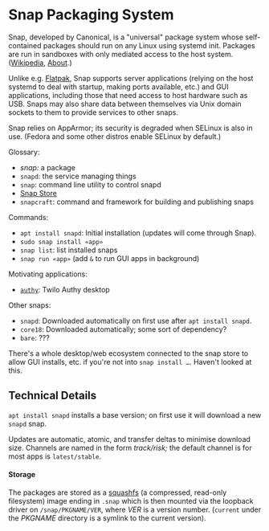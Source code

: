 Snap Packaging System
=====================

Snap, developed by Canonical, is a "universal" package system whose
self-contained packages should run on any Linux using systemd init.
Packages are run in sandboxes with only mediated access to the host system.
([Wikipedia][wp], [About].)

Unlike e.g. [Flatpak], Snap supports server applications (relying on the
host systemd to deal with startup, making ports available, etc.) and GUI
applications, including those that need access to host hardware such as
USB. Snaps may also share data between themselves via Unix domain sockets
to them to provide services to other snaps.

Snap relies on AppArmor; its security is degraded when SELinux is also in
use. (Fedora and some other distros enable SELinux by default.)

Glossary:
- _snap:_ a package
- `snapd`: the service managing things
- `snap`: command line utility to control snapd
- [Snap Store][store]
- `snapcraft`: command and framework for building and publishing snaps

Commands:
- `apt install snapd`: Initial installation (updates will come through Snap).
- `sudo snap install «app»`
- `snap list`: list installed snaps
- `snap run «app»` (add `&` to run GUI apps in background)

Motivating applications:
- [`authy`]: Twilo Authy desktop

Other snaps:
- `snapd`: Downloaded automatically on first use after `apt install snapd`.
- `core18`: Downloaded automatically; some sort of dependency?
- `bare`: ???

There's a whole desktop/web ecosystem connected to the snap store to allow
GUI installs, etc. if you're not into `snap install …`. Haven't looked at
this.


Technical Details
-----------------

`apt install snapd` installs a base version; on first use it will download
a new `snapd` snap.

Updates are automatic, atomic, and transfer deltas to minimise download
size. Channels are named in the form _track/risk;_ the default channel is
for most apps is `latest/stable`.

#### Storage

The packages are stored as a [squashfs][] (a compressed, read-only
filesystem) image ending in `.snap` which is then mounted via the loopback
driver on `/snap/PKGNAME/VER`, where _VER_ is a version number. (`current`
under the _PKGNAME_ directory is a symlink to the current version).



<!-------------------------------------------------------------------->
[`authy`]: https://snapcraft.io/authy
[about]: https://snapcraft.io/about
[flatpak]: https://en.wikipedia.org/wiki/Flatpak
[squashfs]: https://en.wikipedia.org/wiki/SquashFS
[store]: https://snapcraft.io/store
[wp]: https://en.wikipedia.org/wiki/Snap_(software)
